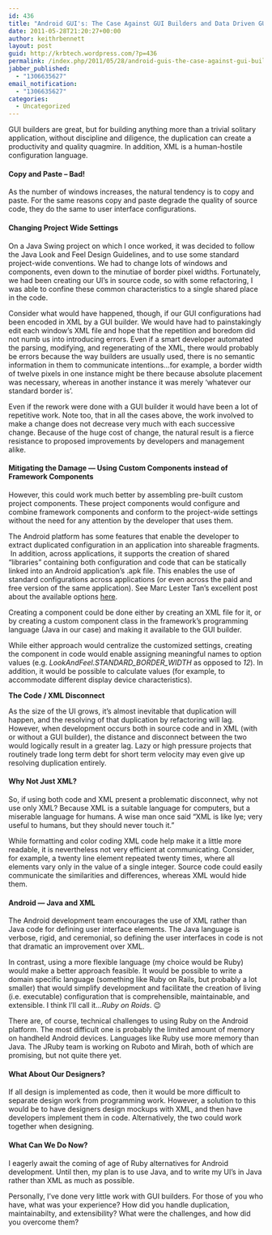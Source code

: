 ```yaml
---
id: 436
title: "Android GUI's: The Case Against GUI Builders and Data Driven GUI Configuration"
date: 2011-05-28T21:20:27+00:00
author: keithrbennett
layout: post
guid: http://krbtech.wordpress.com/?p=436
permalink: /index.php/2011/05/28/android-guis-the-case-against-gui-builders-and-data-driven-gui-configuration/
jabber_published:
  - "1306635627"
email_notification:
  - "1306635627"
categories:
  - Uncategorized
---
```

GUI builders are great, but for building anything more than a trivial solitary application, without discipline and diligence, the duplication can create a productivity and quality quagmire. In addition, XML is a human-hostile configuration language.

#### Copy and Paste &#8211; Bad!

As the number of windows increases, the natural tendency is to copy and paste. For the same reasons copy and paste degrade the quality of source code, they do the same to user interface configurations.

#### Changing Project Wide Settings

On a Java Swing project on which I once worked, it was decided to follow the Java Look and Feel Design Guidelines, and to use some standard project-wide conventions. We had to change lots of windows and components, even down to the minutiae of border pixel widths. Fortunately, we had been creating our UI&#8217;s in source code, so with some refactoring, I was able to confine these common characteristics to a single shared place in the code.

Consider what would have happened, though, if our GUI configurations had been encoded in XML by a GUI builder. We would have had to painstakingly edit each window&#8217;s XML file and hope that the repetition and boredom did not numb us into introducing errors. Even if a smart developer automated the parsing, modifying, and regenerating of the XML, there would probably be errors because the way builders are usually used, there is no semantic information in them to communicate intentions&#8230;for example, a border width of twelve pixels in one instance might be there because absolute placement was necessary, whereas in another instance it was merely &#8216;whatever our standard border is&#8217;.

Even if the rework were done with a GUI builder it would have been a lot of repetitive work. Note too, that in all the cases above, the work involved to make a change does not decrease very much with each successive change. Because of the huge cost of change, the natural result is a fierce resistance to proposed improvements by developers and management alike.

#### Mitigating the Damage &#8212; Using Custom Components instead of Framework Components

However, this could work much better by assembling pre-built custom project components. These project components would configure and combine framework components and conform to the project-wide settings without the need for any attention by the developer that uses them.

The Android platform has some features that enable the developer to extract duplicated configuration in an application into shareable fragments.  In addition, across applications, it supports the creation of shared &#8220;libraries&#8221; containing both configuration and code that can be statically linked into an Android application&#8217;s .apk file. This enables the use of standard configurations across applications (or even across the paid and free version of the same application). See Marc Lester Tan&#8217;s excellent post about the available options [here](http://groups.google.com/group/philippine-android-developers/browse_thread/thread/7b2444dbeefd3045 "Marc Lester-Tan's Post About Android Anti-Duplication Features").

Creating a component could be done either by creating an XML file for it, or by creating a custom component class in the framework&#8217;s programming language (Java in our case) and making it available to the GUI builder.

While either approach would centralize the customized settings, creating the component in code would enable assigning meaningful names to option values (e.g. _LookAndFeel.STANDARD\_BORDER\_WIDTH_ as opposed to _12_). In addition, it would be possible to calculate values (for example, to accommodate different display device characteristics).

<span class="Apple-style-span" style="font-weight:bold;">The Code / XML Disconnect</span>

As the size of the UI grows, it&#8217;s almost inevitable that duplication will happen, and the resolving of that duplication by refactoring will lag. However, when development occurs both in source code and in XML (with or without a GUI builder), the distance and disconnect between the two would logically result in a greater lag. Lazy or high pressure projects that routinely trade long term debt for short term velocity may even give up resolving duplication entirely.

#### Why Not Just XML?

So, if using both code and XML present a problematic disconnect, why not use only XML? Because XML is a suitable language for computers, but a miserable language for humans. A wise man once said &#8220;XML is like lye; very useful to humans, but they should never touch it.&#8221;

While formatting and color coding XML code help make it a little more readable, it is nevertheless not very efficient at communicating. Consider, for example, a twenty line element repeated twenty times, where all elements vary only in the value of a single integer. Source code could easily communicate the similarities and differences, whereas XML would hide them.

#### Android &#8212; Java and XML

The Android development team encourages the use of XML rather than Java code for defining user interface elements. The Java language is verbose, rigid, and ceremonial, so defining the user interfaces in code is not that dramatic an improvement over XML.

In contrast, using a more flexible language (my choice would be Ruby) would make a better approach feasible. It would be possible to write a domain specific language (something like Ruby on Rails, but probably a lot smaller) that would simplify development and facilitate the creation of living (i.e. executable) configuration that is comprehensible, maintainable, and extensible. I think I&#8217;ll call it&#8230;_Ruby on Roids_. 😉

There are, of course, technical challenges to using Ruby on the Android platform. The most difficult one is probably the limited amount of memory on handheld Android devices. Languages like Ruby use more memory than Java. The JRuby team is working on Ruboto and Mirah, both of which are promising, but not quite there yet.

#### What About Our Designers?

If all design is implemented as code, then it would be more difficult to separate design work from programming work. However, a solution to this would be to have designers design mockups with XML, and then have developers implement them in code. Alternatively, the two could work together when designing.

#### What Can We Do Now?

I eagerly await the coming of age of Ruby alternatives for Android development. Until then, my plan is to use Java, and to write my UI&#8217;s in Java rather than XML as much as possible.

Personally, I&#8217;ve done very little work with GUI builders. For those of you who have, what was your experience? How did you handle duplication, maintainabilty, and extensibility? What were the challenges, and how did you overcome them?